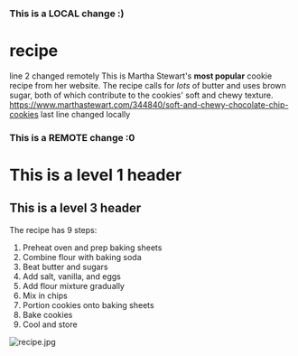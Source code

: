 ### This is a LOCAL change :)
# recipe
line 2 changed remotely
This is Martha Stewart's **most popular** cookie recipe from her website. The recipe calls for *lots* of butter and uses brown sugar, both of which contribute to the cookies' soft and chewy texture. https://www.marthastewart.com/344840/soft-and-chewy-chocolate-chip-cookies
last line changed locally
### This is a REMOTE change :0

# This is a level 1 header

## This is a level 3 header

The recipe has 9 steps:
1. Preheat oven and prep baking sheets
2. Combine flour with baking soda
3. Beat butter and sugars
4. Add salt, vanilla, and eggs
5. Add flour mixture gradually
6. Mix in chips
7. Portion cookies onto baking sheets
8. Bake cookies
9. Cool and store

![recipe.jpg](recipe/recipe.jpg)